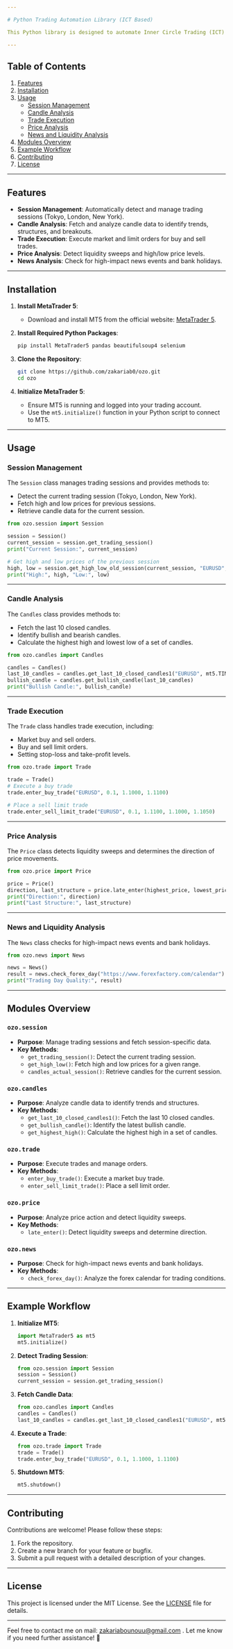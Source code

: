 ```yaml
---

# Python Trading Automation Library (ICT Based)

This Python library is designed to automate Inner Circle Trading (ICT) trading strategies using MetaTrader 5 (MT5). It provides tools for analyzing market data, executing trades, and managing trading sessions. The library is modular, making it easy to extend and customize for different trading strategies.

---
```


## Table of Contents
1. [Features](#features)
2. [Installation](#installation)
3. [Usage](#usage)
   - [Session Management](#session-management)
   - [Candle Analysis](#candle-analysis)
   - [Trade Execution](#trade-execution)
   - [Price Analysis](#price-analysis)
   - [News and Liquidity Analysis](#news-and-liquidity-analysis)
4. [Modules Overview](#modules-overview)
5. [Example Workflow](#example-workflow)
6. [Contributing](#contributing)
7. [License](#license)

---

## Features
- **Session Management**: Automatically detect and manage trading sessions (Tokyo, London, New York).
- **Candle Analysis**: Fetch and analyze candle data to identify trends, structures, and breakouts.
- **Trade Execution**: Execute market and limit orders for buy and sell trades.
- **Price Analysis**: Detect liquidity sweeps and high/low price levels.
- **News Analysis**: Check for high-impact news events and bank holidays.

---

## Installation

1. **Install MetaTrader 5**:
   - Download and install MT5 from the official website: [MetaTrader 5](https://www.metatrader5.com/).

2. **Install Required Python Packages**:
   ```bash
   pip install MetaTrader5 pandas beautifulsoup4 selenium
   ```

3. **Clone the Repository**:
   ```bash
   git clone https://github.com/zakariab0/ozo.git
   cd ozo
   ```

4. **Initialize MetaTrader 5**:
   - Ensure MT5 is running and logged into your trading account.
   - Use the `mt5.initialize()` function in your Python script to connect to MT5.

---

## Usage

### Session Management
The `Session` class manages trading sessions and provides methods to:
- Detect the current trading session (Tokyo, London, New York).
- Fetch high and low prices for previous sessions.
- Retrieve candle data for the current session.

```python
from ozo.session import Session

session = Session()
current_session = session.get_trading_session()
print("Current Session:", current_session)

# Get high and low prices of the previous session
high, low = session.get_high_low_old_session(current_session, "EURUSD", mt5.TIMEFRAME_M5)
print("High:", high, "Low:", low)
```

---

### Candle Analysis
The `Candles` class provides methods to:
- Fetch the last 10 closed candles.
- Identify bullish and bearish candles.
- Calculate the highest high and lowest low of a set of candles.

```python
from ozo.candles import Candles

candles = Candles()
last_10_candles = candles.get_last_10_closed_candles1("EURUSD", mt5.TIMEFRAME_M5)
bullish_candle = candles.get_bullish_candle(last_10_candles)
print("Bullish Candle:", bullish_candle)
```

---

### Trade Execution
The `Trade` class handles trade execution, including:
- Market buy and sell orders.
- Buy and sell limit orders.
- Setting stop-loss and take-profit levels.

```python
from ozo.trade import Trade

trade = Trade()
# Execute a buy trade
trade.enter_buy_trade("EURUSD", 0.1, 1.1000, 1.1100)

# Place a sell limit trade
trade.enter_sell_limit_trade("EURUSD", 0.1, 1.1100, 1.1000, 1.1050)
```

---

### Price Analysis
The `Price` class detects liquidity sweeps and determines the direction of price movements.

```python
from ozo.price import Price

price = Price()
direction, last_structure = price.late_enter(highest_price, lowest_price, candles)
print("Direction:", direction)
print("Last Structure:", last_structure)
```

---

### News and Liquidity Analysis
The `News` class checks for high-impact news events and bank holidays.

```python
from ozo.news import News

news = News()
result = news.check_forex_day("https://www.forexfactory.com/calendar")
print("Trading Day Quality:", result)
```

---

## Modules Overview

### `ozo.session`
- **Purpose**: Manage trading sessions and fetch session-specific data.
- **Key Methods**:
  - `get_trading_session()`: Detect the current trading session.
  - `get_high_low()`: Fetch high and low prices for a given range.
  - `candles_actual_session()`: Retrieve candles for the current session.

### `ozo.candles`
- **Purpose**: Analyze candle data to identify trends and structures.
- **Key Methods**:
  - `get_last_10_closed_candles1()`: Fetch the last 10 closed candles.
  - `get_bullish_candle()`: Identify the latest bullish candle.
  - `get_highest_high()`: Calculate the highest high in a set of candles.

### `ozo.trade`
- **Purpose**: Execute trades and manage orders.
- **Key Methods**:
  - `enter_buy_trade()`: Execute a market buy trade.
  - `enter_sell_limit_trade()`: Place a sell limit order.

### `ozo.price`
- **Purpose**: Analyze price action and detect liquidity sweeps.
- **Key Methods**:
  - `late_enter()`: Detect liquidity sweeps and determine direction.

### `ozo.news`
- **Purpose**: Check for high-impact news events and bank holidays.
- **Key Methods**:
  - `check_forex_day()`: Analyze the forex calendar for trading conditions.

---

## Example Workflow

1. **Initialize MT5**:
   ```python
   import MetaTrader5 as mt5
   mt5.initialize()
   ```

2. **Detect Trading Session**:
   ```python
   from ozo.session import Session
   session = Session()
   current_session = session.get_trading_session()
   ```

3. **Fetch Candle Data**:
   ```python
   from ozo.candles import Candles
   candles = Candles()
   last_10_candles = candles.get_last_10_closed_candles1("EURUSD", mt5.TIMEFRAME_M5)
   ```

4. **Execute a Trade**:
   ```python
   from ozo.trade import Trade
   trade = Trade()
   trade.enter_buy_trade("EURUSD", 0.1, 1.1000, 1.1100)
   ```

5. **Shutdown MT5**:
   ```python
   mt5.shutdown()
   ```

---

## Contributing
Contributions are welcome! Please follow these steps:
1. Fork the repository.
2. Create a new branch for your feature or bugfix.
3. Submit a pull request with a detailed description of your changes.

---

## License
This project is licensed under the MIT License. See the [LICENSE](LICENSE) file for details.

---

Feel free to contact me on mail: zakariabounouu@gmail.com . Let me know if you need further assistance! 🚀